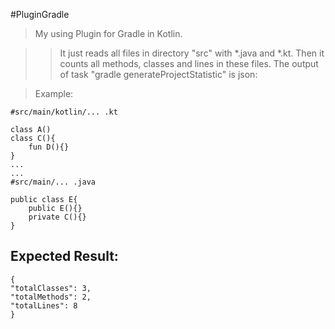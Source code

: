 #PluginGradle
>My using Plugin for Gradle in Kotlin.

>> It just reads all files in directory "src" with *.java and *.kt.
>> Then it counts all methods, classes and lines in these files.
>> The output of task "gradle generateProjectStatistic" is json:

>Example:
~~~
#src/main/kotlin/... .kt

class A()
class C(){
    fun D(){}
}
...
...
#src/main/... .java

public class E{
    public E(){}
    private C(){}
}
~~~

Expected Result:
---
~~~
{
"totalClasses": 3,
"totalMethods": 2,
"totalLines": 8
}
~~~